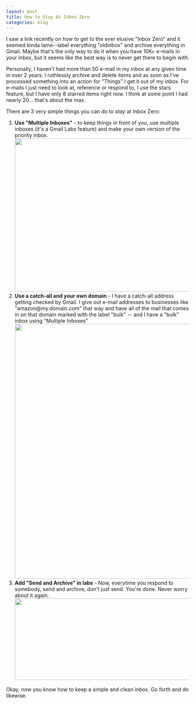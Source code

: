 ```yaml
---
layout: post
title: How to Stay At Inbox Zero
categories: blog
---
```

I saw a link recently on how to get to the ever elusive "Inbox Zero" and it seemed kinda lame--label everything "oldinbox" and archive everything in Gmail.  Maybe that's the only way to do it when you have 10K+ e-mails in your inbox, but it seems like the best way is to never get there to begin with.

Personally, I haven't had more than 50 e-mail in my inbox at any given time in over 2 years.  I ruthlessly archive and delete items and as soon as I've processed something into an action for "Things" I get it out of my inbox.  For e-mails I just need to look at, reference or respond to, I use the stars feature, but I have only 8 starred items right now.  I think at some point I had nearly 20... that's about the max.

There are 3 very simple things you can do to <em>stay</em> at Inbox Zero:

<ol>
	<li><b>Use "Multiple Inboxes"</b> - to keep things in front of you, use multiple inboxes (it's a Gmail Labs feature) and make your own version of the priority inbox.<a href="/images/Screen-shot-2011-01-04-at-3.50.12-PM.png"><img src="/images/Screen-shot-2011-01-04-at-3.50.12-PM.png" alt="" title="Multiple Inboxes Setup" width="715" height="419" class="alignnone size-full wp-image-97" /></a></li>
	<li><b>Use a catch-all and your own domain</b> - I have a catch-all address getting checked by Gmail.  I give out e-mail addresses to businesses like "amazon@my.domain.com" that way and have all of the mail that comes in on that domain marked with the label "bulk" -- and I have a "bulk" inbox using "Multiple Inboxes"<a href="/images/Screen-shot-2011-01-04-at-3.42.09-PM.png"><img src="/images/Screen-shot-2011-01-04-at-3.42.09-PM.png" alt="" title="Multiple Inboxes" width="645" height="696" class="alignnone size-full wp-image-96" /></a></li>
	<li><b>Add "Send and Archive" in labs</b> - Now, everytime you respond to somebody, send and archive, don't just send.  You're done.  Never worry about it again.<a href="/images/Screen-shot-2011-01-04-at-3.51.09-PM.png"><img src="/images/Screen-shot-2011-01-04-at-3.51.09-PM.png" alt="" title="Send and Archive" width="706" height="223" class="alignnone size-full wp-image-98" /></a></li>
</ol>

Okay, now you know how to keep a simple and clean inbox.  Go forth and do likewise.
